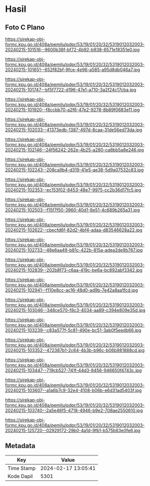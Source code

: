 # Hasil

## Foto C Plano

https://sirekap-obj-formc.kpu.go.id/408a/pemilu/pdpr/53/19/01/20/32/5319012032003-20240215-101516--9600b38f-bf72-4b92-b938-6571e18351e0.jpg

https://sirekap-obj-formc.kpu.go.id/408a/pemilu/pdpr/53/19/01/20/32/5319012032003-20240215-101651--652f82bf-9fce-4e96-a585-a95d8db046a7.jpg

https://sirekap-obj-formc.kpu.go.id/408a/pemilu/pdpr/53/19/01/20/32/5319012032003-20240215-101747--bf5f7722-d196-47e1-a710-3a2f24c17cba.jpg

https://sirekap-obj-formc.kpu.go.id/408a/pemilu/pdpr/53/19/01/20/32/5319012032003-20240215-101920--f8ccbb70-a2f6-47e2-9278-8b89f0683e11.jpg

https://sirekap-obj-formc.kpu.go.id/408a/pemilu/pdpr/53/19/01/20/32/5319012032003-20240215-102033--41373edb-1387-497d-8caa-31de56ed73da.jpg

https://sirekap-obj-formc.kpu.go.id/408a/pemilu/pdpr/53/19/01/20/32/5319012032003-20240215-102146--24f56242-262e-4b25-a280-ca8bb5a8e246.jpg

https://sirekap-obj-formc.kpu.go.id/408a/pemilu/pdpr/53/19/01/20/32/5319012032003-20240215-102243--208ca9b4-d319-41e5-ae38-5d9a07532c83.jpg

https://sirekap-obj-formc.kpu.go.id/408a/pemilu/pdpr/53/19/01/20/32/5319012032003-20240215-102353--ec153f02-8453-48e7-9975-cc2b36d17fc5.jpg

https://sirekap-obj-formc.kpu.go.id/408a/pemilu/pdpr/53/19/01/20/32/5319012032003-20240215-102503--f15f7f50-3960-40d1-8e51-4c689b265a31.jpg

https://sirekap-obj-formc.kpu.go.id/408a/pemilu/pdpr/53/19/01/20/32/5319012032003-20240215-102622--cbecfd6f-82d2-4bf4-adaa-d83546628a22.jpg

https://sirekap-obj-formc.kpu.go.id/408a/pemilu/pdpr/53/19/01/20/32/5319012032003-20240215-102733--48e6aa49-b81c-422b-815a-adea2de9b767.jpg

https://sirekap-obj-formc.kpu.go.id/408a/pemilu/pdpr/53/19/01/20/32/5319012032003-20240215-102839--202b8f73-c6aa-419c-be6a-bc892abf3342.jpg

https://sirekap-obj-formc.kpu.go.id/408a/pemilu/pdpr/53/19/01/20/32/5319012032003-20240215-102941--f110e8cc-ac16-48d0-ad9b-7e42a8aa1fcd.jpg

https://sirekap-obj-formc.kpu.go.id/408a/pemilu/pdpr/53/19/01/20/32/5319012032003-20240215-103046--348ce570-f8c3-4034-aa89-c394e809e35d.jpg

https://sirekap-obj-formc.kpu.go.id/408a/pemilu/pdpr/53/19/01/20/32/5319012032003-20240215-103239--c83a577f-5c81-490e-bc51-3ab0f5eedb66.jpg

https://sirekap-obj-formc.kpu.go.id/408a/pemilu/pdpr/53/19/01/20/32/5319012032003-20240215-103352--472387b1-2c64-4b3b-b96c-b06b981888cd.jpg

https://sirekap-obj-formc.kpu.go.id/408a/pemilu/pdpr/53/19/01/20/32/5319012032003-20240215-103447--719cb527-741f-44d3-8456-946650f4743c.jpg

https://sirekap-obj-formc.kpu.go.id/408a/pemilu/pdpr/53/19/01/20/32/5319012032003-20240215-103607--a1a6b7c9-32e4-4108-b06b-e6d31ad5403f.jpg

https://sirekap-obj-formc.kpu.go.id/408a/pemilu/pdpr/53/19/01/20/32/5319012032003-20240215-103740--2a5e46f5-4718-4946-b9e2-708ae2550610.jpg

https://sirekap-obj-formc.kpu.go.id/408a/pemilu/pdpr/53/19/01/20/32/5319012032003-20240215-125720--02929172-29b0-4a1d-9fb1-b575b63e0fe6.jpg


## Metadata

| Key        | Value               |
| ---------- | ------------------- |
| Time Stamp | 2024-02-17 13:05:41 |
| Kode Dapil | 5301                |



